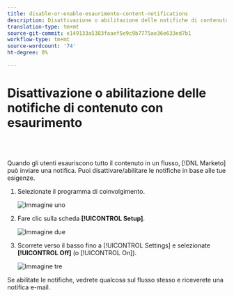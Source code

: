 ```yaml
---
title: disable-or-enable-esaurimento-content-notifications
description: Disattivazione o abilitazione delle notifiche di contenuto con esaurimento
translation-type: tm+mt
source-git-commit: e149133a5383faaef5e9c9b7775ae36e633ed7b1
workflow-type: tm+mt
source-wordcount: '74'
ht-degree: 0%

---
```



# Disattivazione o abilitazione delle notifiche di contenuto con esaurimento

<br> 

Quando gli utenti esauriscono tutto il contenuto in un flusso, [!DNL Marketo] può inviare una notifica. Puoi disattivare/abilitare le notifiche in base alle tue esigenze.

1. Selezionate il programma di coinvolgimento.

   ![Immagine uno](/help/sky/assets/engagement-programs/disable-or-enable-exhausted-content-notifications/disable-or-enable-exhausted-content-notifications-1.png)

1. Fare clic sulla scheda **[!UICONTROL Setup]**.

   ![Immagine due](/help/sky/assets/engagement-programs/disable-or-enable-exhausted-content-notifications/disable-or-enable-exhausted-content-notifications-2.png)

1. Scorrete verso il basso fino a [!UICONTROL Settings] e selezionate **[!UICONTROL Off]** (o [!UICONTROL On]).

   ![Immagine tre](/help/sky/assets/engagement-programs/disable-or-enable-exhausted-content-notifications/disable-or-enable-exhausted-content-notifications-3.png)

Se abilitate le notifiche, vedrete qualcosa sul flusso stesso e riceverete una notifica e-mail.
